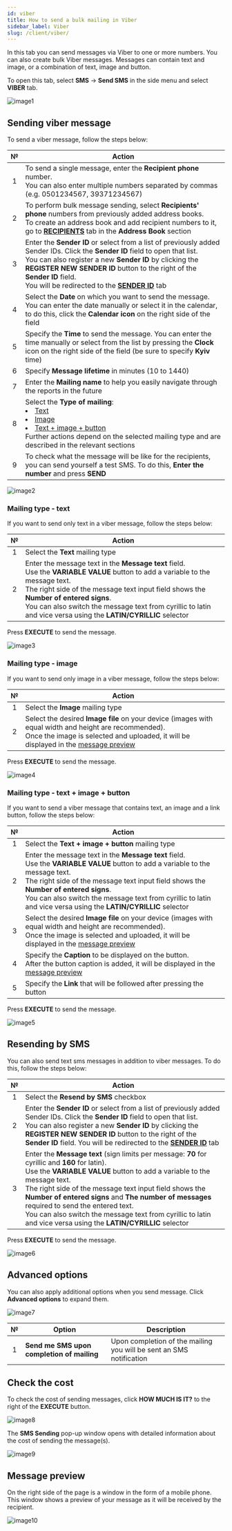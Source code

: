 ```yaml
---
id: viber
title: How to send a bulk mailing in Viber
sidebar_label: Viber
slug: /client/viber/
---
```


In this tab you can send messages via Viber to one or more numbers. You can also create bulk Viber messages. Messages can contain text and image, or a combination of text, image and button.

To open this tab, select **SMS** → **Send SMS** in the side menu and select **VIBER** tab.

![image1](/img/en/client_send_sms_viber/image1.png)

## Sending viber message

To send a viber message, follow the steps below:

|  №  | Action |
| :-: | ------ |
| 1 | To send a single message, enter the **Recipient phone** number. <br/> You can also enter multiple numbers separated by commas (e.g. 0501234567, 39371234567) |
| 2 | To perform bulk message sending, select **Recipients' phone** numbers from previously added address books. <br/> To create an address book and add recipient numbers to it, go to [**RECIPIENTS**](../address_book/recipients.md) tab in the **Address Book** section |
| 3 | Enter the **Sender ID** or select from a list of previously added Sender IDs. Click the **Sender ID** field to open that list. <br/> You can also register a new **Sender ID** by clicking the **REGISTER NEW SENDER ID** button to the right of the **Sender ID** field. <br/> You will be redirected to the [**SENDER ID**](../send_sms/sender_id.md) tab |
| 4 | Select the **Date** on which you want to send the message. You can enter the date manually or select it in the calendar, to do this, click the **Calendar icon** on the right side of the field |
| 5 | Specify the **Time** to send the message. You can enter the time manually or select from the list by pressing the **Clock** icon on the right side of the field (be sure to specify **Kyiv** time) |
| 6 | Specify **Message lifetime** in minutes (10 to 1440) |
| 7 | Enter the **Mailing name** to help you easily navigate through the reports in the future |
| 8 | Select the **Type of mailing**: <li>[Text](#mailing-type---text)</li> <li>[Image](#mailing-type---image)</li> <li>[Text + image + button](#mailing-type---text--image--button)</li> Further actions depend on the selected mailing type and are described in the relevant sections |
| 9 | To check what the message will be like for the recipients, you can send yourself a test SMS. To do this, **Enter the number** and press **SEND** |

![image2](/img/en/client_send_sms_viber/image2.png)

### Mailing type - text

If you want to send only text in a viber message, follow the steps below:

|  №  | Action |
| :-: | ------ |
| 1 | Select the **Text** mailing type |
| 2 | Enter the message text in the **Message text** field. <br/> Use the **VARIABLE VALUE** button to add a variable to the message text. <br/> The right side of the message text input field shows the **Number of entered signs**. <br/> You can also switch the message text from cyrillic to latin and vice versa using the **LATIN/CYRILLIC** selector |

Press **EXECUTE** to send the message.

![image3](/img/en/client_send_sms_viber/image3.png)

### Mailing type - image

If you want to send only image in a viber message, follow the steps below:

|  №  | Action |
| :-: | ------ |
| 1 | Select the **Image** mailing type |
| 2 | Select the desired **Image file** on your device (images with equal width and height are recommended). <br/> Once the image is selected and uploaded, it will be displayed in the [message preview](#message-preview) |

Press **EXECUTE** to send the message.

![image4](/img/en/client_send_sms_viber/image4.png)

### Mailing type - text + image + button

If you want to send a viber message that contains text, an image and a link button, follow the steps below:

|  №  | Action |
| :-: | ------ |
| 1 | Select the **Text + image + button** mailing type |
| 2 | Enter the message text in the **Message text** field. <br/> Use the **VARIABLE VALUE** button to add a variable to the message text. <br/> The right side of the message text input field shows the **Number of entered signs**. <br/> You can also switch the message text from cyrillic to latin and vice versa using the **LATIN/CYRILLIC** selector |
| 3 | Select the desired **Image file** on your device (images with equal width and height are recommended). <br/> Once the image is selected and uploaded, it will be displayed in the [message preview](#message-preview) |
| 4 | Specify the **Caption** to be displayed on the button. <br/> After the button caption is added, it will be displayed in the [message preview](#message-preview) |
| 5 | Specify the **Link** that will be followed after pressing the button |

Press **EXECUTE** to send the message.

![image5](/img/en/client_send_sms_viber/image5.png)

## Resending by SMS

You can also send text sms messages in addition to viber messages. To do this, follow the steps below:

|  №  | Action |
| :-: | ------ |
| 1 | Select the **Resend by SMS** checkbox |
| 2 | Enter the **Sender ID** or select from a list of previously added Sender IDs. Click the **Sender ID** field to open that list. <br/> You can also register a new **Sender ID** by clicking the **REGISTER NEW SENDER ID** button to the right of the **Sender ID** field. You will be redirected to the [**SENDER ID**](../send_sms/sender_id.md) tab |
| 3 | Enter the **Message text** (sign limits per message: **70** for cyrillic and **160** for latin). <br/> Use the **VARIABLE VALUE** button to add a variable to the message text. <br/> The right side of the message text input field shows the **Number of entered signs** and **The number of messages** required to send the entered text. <br/> You can also switch the message text from cyrillic to latin and vice versa using the **LATIN/CYRILLIC** selector |

Press **EXECUTE** to send the message.

![image6](/img/en/client_send_sms_viber/image6.png)

## Advanced options

You can also apply additional options when you send message. Click **Advanced options** to expand them.

![image7](/img/en/client_send_sms_viber/image7.png)

|  №  | Option | Description |
| :-: | ------ | ----------- |
| 1 | **Send me SMS upon completion of mailing** | Upon completion of the mailing you will be sent an SMS notification |

## Check the cost

To check the cost of sending messages, click **HOW MUCH IS IT?** to the right of the **EXECUTE** button.

![image8](/img/en/client_send_sms_viber/image8.png)

The **SMS Sending** pop-up window opens with detailed information about the cost of sending the message(s).

![image9](/img/en/client_send_sms_viber/image9.png)

## Message preview

On the right side of the page is a window in the form of a mobile phone. This window shows a preview of your message as it will be received by the recipient.

![image10](/img/en/client_send_sms_viber/image10.png)
